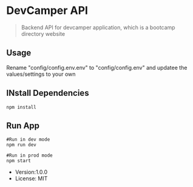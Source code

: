 # DevCamper API

> Backend API for devcamper application,
which is a bootcamp directory website

## Usage

Rename "config/config.env.env" to
"config/config.env" and updatee the values/settings to your own

## INstall Dependencies
```
npm install
```
## Run App
```
#Run in dev mode
npm run dev

#Run in prod mode
npm start
```

- Version:1.0.0
- License: MIT
